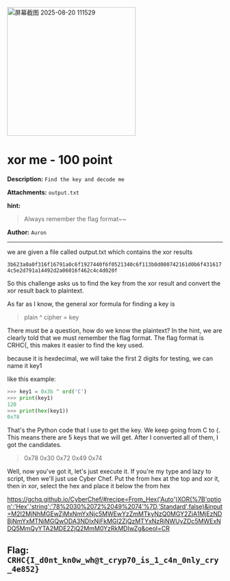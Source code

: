 <img width="300" height="300" alt="屏幕截图 2025-08-20 111529" src="https://github.com/user-attachments/assets/fdda2ce4-65e1-4093-a83b-fadafbb434c7" />

# xor me - 100 point

**Description:** `Find the key and decode me`

**Attachments:** `output.txt`

**hint:**
> Always remember the flag format~~

**Author:** `Auron`

---
we are given a file called output.txt which contains the xor results

`3b623a0a0f316f16791a0c6f1927440f6f0521340c6f113b0d080742161d0b6f4316174c5e2d791a14492d2a06016f462c4c4d020f`

So this challenge asks us to find the key from the xor result and convert the xor result back to plaintext.

As far as I know, the general xor formula for finding a key is
> plain ^ cipher = key

There must be a question, how do we know the plaintext? In the hint, we are clearly told that we must remember the flag format. The flag format is CRHC{, this makes it easier to find the key used.

because it is hexdecimal, we will take the first 2 digits for testing, we can name it key1

like this example:
```python
>>> key1 = 0x3b ^ ord('C')
>>> print(key1)
120
>>> print(hex(key1))
0x78
```

That's the Python code that I use to get the key. We keep going from C to {. This means there are 5 keys that we will get. After I converted all of them, I got the candidates.
> 0x78
> 0x30
> 0x72
> 0x49
> 0x74

Well, now you've got it, let's just execute it. If you're my type and lazy to script, then we'll just use Cyber Chef. Put the from hex at the top and xor it, then in xor, select the hex and place it below the from hex

https://gchq.github.io/CyberChef/#recipe=From_Hex('Auto')XOR(%7B'option':'Hex','string':'78%2030%2072%2049%2074'%7D,'Standard',false)&input=M2I2MjNhMGEwZjMxNmYxNjc5MWEwYzZmMTkyNzQ0MGY2ZjA1MjEzNDBjNmYxMTNiMGQwODA3NDIxNjFkMGI2ZjQzMTYxNzRjNWUyZDc5MWExNDQ5MmQyYTA2MDE2ZjQ2MmM0YzRkMDIwZg&oeol=CR

## **Flag:** `CRHC{I_d0nt_kn0w_wh@t_cryp70_is_1_c4n_0nly_cry_4e852}`

